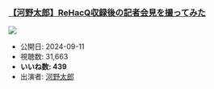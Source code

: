 ### [【河野太郎】ReHacQ収録後の記者会見を撮ってみた](https://www.youtube.com/watch?v=HBjHT8cotKw)
[![](https://img.youtube.com/vi/HBjHT8cotKw/sddefault.jpg)](https://www.youtube.com/watch?v=HBjHT8cotKw)
-   公開日: 2024-09-11
-   視聴数: 31,663
-   **いいね数: 439**
-   出演者: [河野太郎](/rehacq_fan/people/河野太郎 "wikilink")
